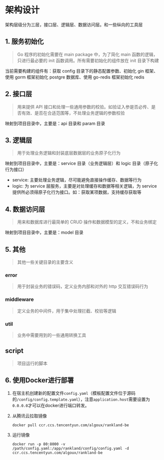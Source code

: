 # 架构设计
架构层级分为三层，接口层、逻辑层、数据访问层。和一些纵向的工具层

## 1. 服务初始化
> Go 程序的初始化需要在 main package 中，为了简化 main 函数的逻辑，只进行最必要的 init 函数调用。所有需要初始化的组件放在 init 目录下构建

当前需要构建的组件有：获取 config 目录下的静态配置参数、初始化 gin 框架、使用 gorm 框架初始化 postgre 数据库、使用 go-redis 框架初始化 redis

## 2. 接口层
> 用来提供 API 接口和处理一些通用参数的校验。如验证入参是否必传、是否有效、是否在合适范围等，不处理业务逻辑的参数校验

映射到项目目录中，主要是：api 目录和 param 目录

## 3. 逻辑层
> 用于处理业务逻辑和封装底层数据层的业务原子化行为

映射到项目目录中，主要是：service 目录（业务逻辑层）和 logic 目录（原子化行为接口）

- service: 主要处理业务逻辑，尽可能避免直接操作缓存、数据等行为
- logic: 为 service 层服务，主要是对处理缓存和数据等相关逻辑，为 service 提供所必须得原子化行为接口。如：获取某项数据，支持缓存获取等


## 4. 数据访问层
> 用来和数据库进行最简单的 CRUD 操作和数据模型的定义，不和业务绑定

映射到项目目录中，主要是：model 目录

## 5. 其他
> 其他一些关键目录的主要含义

### error
> 用于封装业务的错误码，定义业务内部和对外的 http 交互错误码行为

### middleware 
> 定义业务的中间件，用于集中处理拦截、校验等逻辑

### util
> 业务中需要用到的一些通用转换工具

## script
> 项目运行的脚本

## 

## 6. 使用Docker进行部署
1. 在宿主机创建新的配置文件`config.yaml`（模板配置文件位于源码的`/config/config.template.yaml`），注意`application.host`需要设置为`0.0.0.0`才可以在docker进行端口转发。

2. 从腾讯云拉取镜像
    ```shell
    docker pull ccr.ccs.tencentyun.com/algoux/rankland-be
    ```
3. 运行镜像
    ```
    docker run -p 80:8000 -v /path/config.yaml:/app/rankland/config/config.yaml -d ccr.ccs.tencentyun.com/algoux/rankland-be
    ```